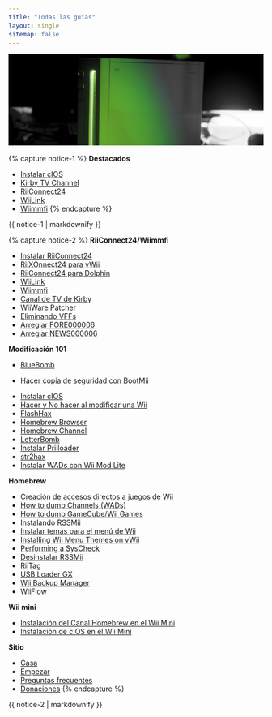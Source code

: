 ```yaml
---
title: "Todas las guías"
layout: single
sitemap: false
---
```


![Tutoriales](/images/WiiTutorials.jpg)

{% capture notice-1 %}
**Destacados**

+ [Instalar cIOS](cios)
+ [Kirby TV Channel](kirby-tv)
+ [RiiConnect24](riiconnect24)
+ [WiiLink](wiilink)
+ [Wiimmfi](wiimmfi)
{% endcapture %}
<div class="notice--info">{{ notice-1 | markdownify }}</div>

{% capture notice-2 %}
**RiiConnect24/Wiimmfi**
+ [Instalar RiiConnect24](riiconnect24)
+ [RiiXOnnect24 para vWii](riiconnect24-vwii)
+ [RiiConnect24 para Dolphin](riiconnect24-dolphin)
+ [WiiLink](wiilink)
+ [Wiimmfi](wiimmfi)
+ [Canal de TV de Kirby](kirby-tv)
+ [WiiWare Patcher](wiiwarepatcher)
+ [Eliminando VFFs](deleting-vffs)
+ [Arreglar FORE000006](riiconnect24-batteryfix)
+ [Arreglar NEWS000006](news000006)

**Modificación 101**
+ [BlueBomb](bluebomb)
* [Hacer copia de seguridad con BootMii](bootmii)
+ [Instalar cIOS](cios)
+ [Hacer y No hacer al modificar una Wii](dosanddonts)
+ [FlashHax](flashhax)
+ [Homebrew Browser](hbb)
+ [Homebrew Channel](hbc)
+ [LetterBomb](letterbomb)
+ [Instalar Priiloader](priiloader)
+ [str2hax](str2hax)
+ [Instalar WADs con Wii Mod Lite](wiimodlite)

**Homebrew**
+ [Creación de accesos directos a juegos de Wii](wiigsc)
+ [How to dump Channels (WADs)](dump-wads)
+ [How to dump GameCube/Wii Games](dump-games)
+ [Instalando RSSMii](rssmii)
+ [Instalar temas para el menú de Wii](themes)
+ [Installing Wii Menu Themes on vWii](themes-vwii)
+ [Performing a SysCheck](syscheck)
+ [Desinstalar RSSMii](rssmii-remove)
+ [RiiTag](riitag)
+ [USB Loader GX](usbloadergx)
+ [Wii Backup Manager](wiibackupmanager)
+ [WiiFlow](wiiflow)

**Wii mini**
+ [Instalación del Canal Homebrew en el Wii Mini](hbc-mini)
+ [Instalación de cIOS en el Wii Mini](cios-mini)

**Sitio**
+ [Casa](/)
+ [Empezar](get-started)
+ [Preguntas frecuentes](faq)
+ [Donaciones](donations)
{% endcapture %}
<div class="notice--primary">{{ notice-2 | markdownify }}</div>
